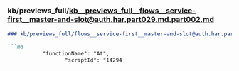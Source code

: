 ### kb/previews_full/kb__previews_full__flows__service-first__master-and-slot@auth.har.part029.md.part002.md

```md
### kb/previews_full/flows__service-first__master-and-slot@auth.har.part029.md (part 002)

```md
           "functionName": "At",
                  "scriptId": "14294
```

```

```

